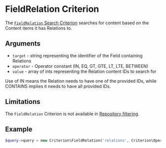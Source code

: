 # FieldRelation Criterion

The [`FieldRelation` Search Criterion](https://github.com/ibexa/core/blob/main/src/contracts/Repository/Values/Content/Query/Criterion/FieldRelation.php)
searches for content based on the Content items it has Relations to.

## Arguments

- `target` - string representing the identifier of the Field containing Relations
- `operator` - Operator constant (IN, EQ, GT, GTE, LT, LTE, BETWEEN)
- `value` - array of ints representing the Relation content IDs to search for

Use of IN means the Relation needs to have one of the provided IDs, while CONTAINS implies it needs to have all provided IDs.

## Limitations

The `FieldRelation` Criterion is not available in [Repository filtering](search_api.md#repository-filtering).

## Example

``` php
$query->query = new Criterion\FieldRelation('relations', Criterion\Operator::CONTAINS, [55, 63]);
```
